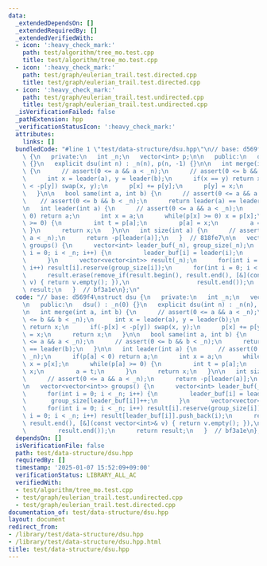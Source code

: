 ```yaml
---
data:
  _extendedDependsOn: []
  _extendedRequiredBy: []
  _extendedVerifiedWith:
  - icon: ':heavy_check_mark:'
    path: test/algorithm/tree_mo.test.cpp
    title: test/algorithm/tree_mo.test.cpp
  - icon: ':heavy_check_mark:'
    path: test/graph/eulerian_trail.test.directed.cpp
    title: test/graph/eulerian_trail.test.directed.cpp
  - icon: ':heavy_check_mark:'
    path: test/graph/eulerian_trail.test.undirected.cpp
    title: test/graph/eulerian_trail.test.undirected.cpp
  _isVerificationFailed: false
  _pathExtension: hpp
  _verificationStatusIcon: ':heavy_check_mark:'
  attributes:
    links: []
  bundledCode: "#line 1 \"test/data-structure/dsu.hpp\"\n// base: d569f4\nstruct dsu\
    \ {\n   private:\n   int _n;\n   vector<int> p;\n\n   public:\n   dsu() : _n(0)\
    \ {}\n   explicit dsu(int n) : _n(n), p(n, -1) {}\n\n   int merge(int a, int b)\
    \ {\n      // assert(0 <= a && a < _n);\n      // assert(0 <= b && b < _n);\n\
    \      int x = leader(a), y = leader(b);\n      if(x == y) return x;\n      if(-p[x]\
    \ < -p[y]) swap(x, y);\n      p[x] += p[y];\n      p[y] = x;\n      return x;\n\
    \   }\n\n   bool same(int a, int b) {\n      // assert(0 <= a && a < _n);\n  \
    \    // assert(0 <= b && b < _n);\n      return leader(a) == leader(b);\n   }\n\
    \n   int leader(int a) {\n      // assert(0 <= a && a < _n);\n      if(p[a] <\
    \ 0) return a;\n      int x = a;\n      while(p[x] >= 0) x = p[x];\n      while(p[a]\
    \ >= 0) {\n         int t = p[a];\n         p[a] = x;\n         a = t;\n     \
    \ }\n      return x;\n   }\n\n   int size(int a) {\n      // assert(0 <= a &&\
    \ a < _n);\n      return -p[leader(a)];\n   }  // 818fe7\n\n   vector<vector<int>>\
    \ groups() {\n      vector<int> leader_buf(_n), group_size(_n);\n      for(int\
    \ i = 0; i < _n; i++) {\n         leader_buf[i] = leader(i);\n         group_size[leader_buf[i]]++;\n\
    \      }\n      vector<vector<int>> result(_n);\n      for(int i = 0; i < _n;\
    \ i++) result[i].reserve(group_size[i]);\n      for(int i = 0; i < _n; i++) result[leader_buf[i]].push_back(i);\n\
    \      result.erase(remove_if(result.begin(), result.end(), [&](const vector<int>&\
    \ v) { return v.empty(); }),\n                   result.end());\n      return\
    \ result;\n   }  // bf3a1e\n};\n"
  code: "// base: d569f4\nstruct dsu {\n   private:\n   int _n;\n   vector<int> p;\n\
    \n   public:\n   dsu() : _n(0) {}\n   explicit dsu(int n) : _n(n), p(n, -1) {}\n\
    \n   int merge(int a, int b) {\n      // assert(0 <= a && a < _n);\n      // assert(0\
    \ <= b && b < _n);\n      int x = leader(a), y = leader(b);\n      if(x == y)\
    \ return x;\n      if(-p[x] < -p[y]) swap(x, y);\n      p[x] += p[y];\n      p[y]\
    \ = x;\n      return x;\n   }\n\n   bool same(int a, int b) {\n      // assert(0\
    \ <= a && a < _n);\n      // assert(0 <= b && b < _n);\n      return leader(a)\
    \ == leader(b);\n   }\n\n   int leader(int a) {\n      // assert(0 <= a && a <\
    \ _n);\n      if(p[a] < 0) return a;\n      int x = a;\n      while(p[x] >= 0)\
    \ x = p[x];\n      while(p[a] >= 0) {\n         int t = p[a];\n         p[a] =\
    \ x;\n         a = t;\n      }\n      return x;\n   }\n\n   int size(int a) {\n\
    \      // assert(0 <= a && a < _n);\n      return -p[leader(a)];\n   }  // 818fe7\n\
    \n   vector<vector<int>> groups() {\n      vector<int> leader_buf(_n), group_size(_n);\n\
    \      for(int i = 0; i < _n; i++) {\n         leader_buf[i] = leader(i);\n  \
    \       group_size[leader_buf[i]]++;\n      }\n      vector<vector<int>> result(_n);\n\
    \      for(int i = 0; i < _n; i++) result[i].reserve(group_size[i]);\n      for(int\
    \ i = 0; i < _n; i++) result[leader_buf[i]].push_back(i);\n      result.erase(remove_if(result.begin(),\
    \ result.end(), [&](const vector<int>& v) { return v.empty(); }),\n          \
    \         result.end());\n      return result;\n   }  // bf3a1e\n};"
  dependsOn: []
  isVerificationFile: false
  path: test/data-structure/dsu.hpp
  requiredBy: []
  timestamp: '2025-01-07 15:52:09+09:00'
  verificationStatus: LIBRARY_ALL_AC
  verifiedWith:
  - test/algorithm/tree_mo.test.cpp
  - test/graph/eulerian_trail.test.undirected.cpp
  - test/graph/eulerian_trail.test.directed.cpp
documentation_of: test/data-structure/dsu.hpp
layout: document
redirect_from:
- /library/test/data-structure/dsu.hpp
- /library/test/data-structure/dsu.hpp.html
title: test/data-structure/dsu.hpp
---
```


